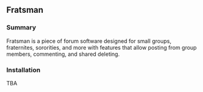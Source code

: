 ## Fratsman

### Summary

Fratsman is a piece of forum software designed for small groups, fraternites, sororities, and more with features that allow posting from group members, commenting, and shared deleting.

### Installation

TBA
